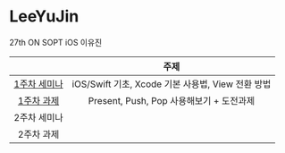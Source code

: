 # LeeYuJin
27th ON SOPT iOS 이유진

|                                                              |                       주제                        |
| :----------------------------------------------------------: | :-----------------------------------------------: |
| [1주차 세미나](https://github.com/27thONSOPT-iOS/LeeYuJin/tree/master/Seminar/SOPT_iOS_Seminar1) | iOS/Swift 기초, Xcode 기본 사용법, View 전환 방법 |
| [1주차 과제](https://github.com/27thONSOPT-iOS/LeeYuJin/tree/master/Assignment/SOPT_iOS_HW1) |     Present, Push, Pop 사용해보기 + 도전과제      |
|                         2주차 세미나                         |                                                   |
|                          2주차 과제                          |                                                   |

